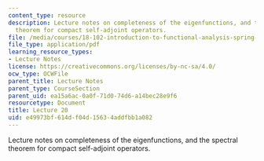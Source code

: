 ```yaml
---
content_type: resource
description: Lecture notes on completeness of the eigenfunctions, and the spectral
  theorem for compact self-adjoint operators.
file: /media/courses/18-102-introduction-to-functional-analysis-spring-2009/e49973bf614df04d15634addfbb1a082_MIT18_102s09_lec20.pdf
file_type: application/pdf
learning_resource_types:
- Lecture Notes
license: https://creativecommons.org/licenses/by-nc-sa/4.0/
ocw_type: OCWFile
parent_title: Lecture Notes
parent_type: CourseSection
parent_uid: ea15a6ac-0a0f-71d0-74d6-a14bec28e9f6
resourcetype: Document
title: Lecture 20
uid: e49973bf-614d-f04d-1563-4addfbb1a082
---
```

Lecture notes on completeness of the eigenfunctions, and the spectral theorem for compact self-adjoint operators.